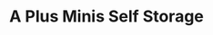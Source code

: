 ---
title: "A Plus Minis Self Storage"
url: /fort-collins/a-plus-minis-self-storage/
shop: Mieten
---